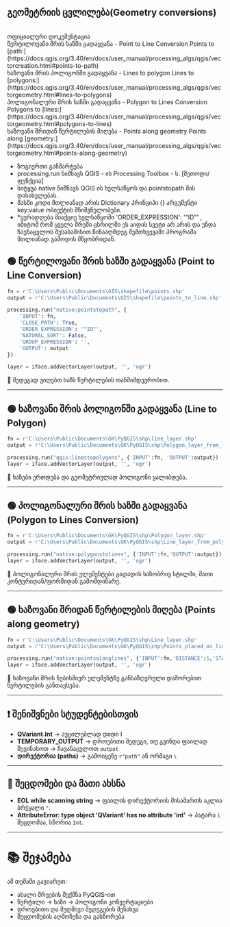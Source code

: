 ## გეომეტრიის ცვლილება(Geometry conversions)
<br>
ოფიციალური დოკუმენტაცია <br>
წერტილოვანი შრის ხაზში გადაყვანა - Point to Line Conversion
Points to [path:](https://docs.qgis.org/3.40/en/docs/user_manual/processing_algs/qgis/vectorcreation.html#points-to-path) <br>
ხაზოვანი შრის პოლიგონში გადაყვანა - Lines to polygon
Lines to [polygons:](https://docs.qgis.org/3.40/en/docs/user_manual/processing_algs/qgis/vectorgeometry.html#lines-to-polygons) <br>
პოლიგონალური შრის ხაზში გადაყვანა - Polygon to Lines Conversion
Polygons to [lines:](https://docs.qgis.org/3.40/en/docs/user_manual/processing_algs/qgis/vectorgeometry.html#polygons-to-lines) <br>
ხაზოვანი შრიდან წერტილების მიღება - Points along geometry
Points along [geometry:](https://docs.qgis.org/3.40/en/docs/user_manual/processing_algs/qgis/vectorgeometry.html#points-along-geometry) <br>


- ზოგიერთი განმარტება
- processing.run ნიშნავს QGIS - ის Processing Toolbox - ს. [მეთოდი/ფუნქცია]
- სიტყვა native ნიშნავს QGIS ის ხელსაწყოს და pointstopath მის დასახელებას.
- მასში კოდი მთლიანად არის Dictionary პრინციპი {}  არგუმენტი key:value ობიექტის მნიშვნელობები.
- *ყურადღება მიაქციე ხელსაწყოში 'ORDER_EXPRESSION': '"ID"' , იმიტომ რომ ყველა შრეში ცხრილში ეს აიდის სვეტი არ არის და უნდა ჩაენაცვლოს შესაბამისით.წინააღმდეგ შემთხვევაში პროგრამა მთლიანად გამოდის მწყობრიდან.

## 🟢 წერტილოვანი შრის ხაზში გადაყვანა (Point to Line Conversion)


```py title="Points_to_line.py" linenums="1"
fn = r'C:\Users\Public\Documents\GIS\shapefile\points.shp'
output = r'C:\Users\Public\Documents\GIS\shapefile\points_to_line.shp'

processing.run("native:pointstopath", {
    'INPUT': fn,
    'CLOSE_PATH': True,
    'ORDER_EXPRESSION': '"ID"',
    'NATURAL_SORT': False,
    'GROUP_EXPRESSION': '',
    'OUTPUT': output
})

layer = iface.addVectorLayer(output, '', 'ogr')
```

📌 შედეგად ვიღებთ ხაზს წერტილების თანმიმდევრობით.

---


## 🟢 ხაზოვანი შრის პოლიგონში გადაყვანა (Line to Polygon)

```py title="Line_to_polygon.py" linenums="1"
fn = r'C:\Users\Public\Documents\GK\PyQGIS\shp\line_layer.shp'
output = r'C:\Users\Public\Documents\GK\PyQGIS\shp\Polygon_layer_from_line.shp'

processing.run("qgis:linestopolygons", {'INPUT':fn, 'OUTPUT':output})
layer = iface.addVectorLayer(output, '', 'ogr')
```

📌 ხაზები ერთდება და გეომეტრიულად პოლიგონი ყალიბდება.

---

## 🟢 პოლიგონალური შრის ხაზში გადაყვანა (Polygon to Lines Conversion)

```py title="Polygon_to_Line_Conversion.py" linenums="1"
fn = r'C:\Users\Public\Documents\GK\PyQGIS\shp\Polygon_layer.shp'
output = r'C:\Users\Public\Documents\GK\PyQGIS\shp\Line_layer_from_polygon.shp'

processing.run("native:polygonstolines", {'INPUT':fn,'OUTPUT':output})
layer = iface.addVectorLayer(output, '', 'ogr')
```

📌 პოლიგონალური შრის ელემენტები გადადის ხაზობრივ სტილში, მათი კონტურიდან/ფორმიდან გამომდინარე.

---

## 🟢 ხაზოვანი შრიდან წერტილების მიღება (Points along geometry)

```py title="Points_along_geometry.py" linenums="1"
fn = r'C:\Users\Public\Documents\GK\PyQGIS\shp\Line_layer.shp'
output = r'C:\Users\Public\Documents\GK\PyQGIS\shp\Points_placed_on_line.shp'

processing.run("native:pointsalonglines", {'INPUT':fn,'DISTANCE':5,'START_OFFSET':0,'END_OFFSET':0,'OUTPUT':output})
layer = iface.addVectorLayer(output, '', 'ogr')
```

📌 ხაზოვანი შრის ნებისმიერ ელემენტზე განსაზღვრული დაშორებით წერტილების განთავსება.

---




## ❗️ შენიშვნები სტუდენტებისთვის

- **QVariant.Int** → აუცილებლად დიდი I  
- **TEMPORARY_OUTPUT** → დროებითი შედეგი, თუ გვინდა ფაილად შევინახოთ → ჩავანაცვლოთ `output`
- **დირექტორია (paths)** → გამოიყენე `r"path"` ან ორმაგი `\`

---

## 🔎 შეცდომები და მათი ახსნა

- **EOL while scanning string** → ფაილის დირექტორიის მისამართს აკლია ბრჭყალი `"`.  
- **AttributeError: type object 'QVariant' has no attribute 'int'** → პატარა `i` შეცდომაა, სწორია `Int`.

---

# 📚 შეჯამება

ამ თემაში გავიარეთ:  
- ახალი შრეების შექმნა PyQGIS-ით  
- წერტილი → ხაზი → პოლიგონი კონვერტაციები  
- დროებითი და მუდმივი შედეგების შენახვა  
- შეცდომების აღმოჩენა და გასწორება  